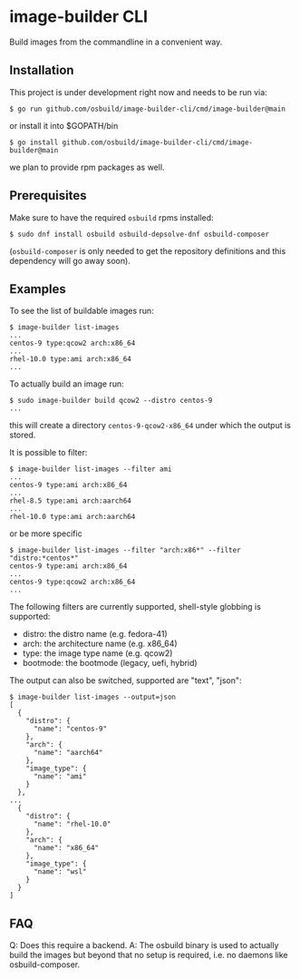 # image-builder CLI

Build images from the commandline in a convenient way.

## Installation

This project is under development right now and needs to be run via:
```console
$ go run github.com/osbuild/image-builder-cli/cmd/image-builder@main
```
or install it into $GOPATH/bin
```console
$ go install github.com/osbuild/image-builder-cli/cmd/image-builder@main
```

we plan to provide rpm packages as well.


## Prerequisites

Make sure to have the required `osbuild` rpms installed:
```console
$ sudo dnf install osbuild osbuild-depsolve-dnf osbuild-composer
```
(`osbuild-composer` is only needed to get the repository definitions
and this dependency will go away soon).

## Examples

To see the list of buildable images run:
```console
$ image-builder list-images
...
centos-9 type:qcow2 arch:x86_64
...
rhel-10.0 type:ami arch:x86_64
...
```

To actually build an image run:
```console
$ sudo image-builder build qcow2 --distro centos-9
...
```
this will create a directory `centos-9-qcow2-x86_64` under which the
output is stored.


It is possible to filter:
```console
$ image-builder list-images --filter ami
...
centos-9 type:ami arch:x86_64
...
rhel-8.5 type:ami arch:aarch64
...
rhel-10.0 type:ami arch:aarch64
```
or be more specific
```console
$ image-builder list-images --filter "arch:x86*" --filter "distro:*centos*"
centos-9 type:ami arch:x86_64
...
centos-9 type:qcow2 arch:x86_64
...
```

The following filters are currently supported, shell-style globbing is supported:
 * distro: the distro name (e.g. fedora-41)
 * arch: the architecture name (e.g. x86_64)
 * type: the image type name (e.g. qcow2)
 * bootmode: the bootmode (legacy, uefi, hybrid)

The output can also be switched, supported are "text", "json":
```console
$ image-builder list-images --output=json
[
  {
    "distro": {
      "name": "centos-9"
    },
    "arch": {
      "name": "aarch64"
    },
    "image_type": {
      "name": "ami"
    }
  },
...
  {
    "distro": {
      "name": "rhel-10.0"
    },
    "arch": {
      "name": "x86_64"
    },
    "image_type": {
      "name": "wsl"
    }
  }
]

```


## FAQ

Q: Does this require a backend.
A: The osbuild binary is used to actually build the images but beyond that
   no setup is required, i.e. no daemons like osbuild-composer.
